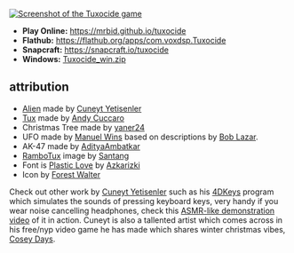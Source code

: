 [![Screenshot of the Tuxocide game](https://raw.githubusercontent.com/mrbid/Tuxocide/main/screenshot.png)](https://www.youtube.com/watch?v=ZBeDcu7AnJY)

* **Play Online:** https://mrbid.github.io/tuxocide
* **Flathub:** https://flathub.org/apps/com.voxdsp.Tuxocide
* **Snapcraft:** https://snapcraft.io/tuxocide
* **Windows:** [Tuxocide_win.zip](https://github.com/mrbid/Tuxocide/releases/download/windows/Tuxocide_win.zip)

## attribution
* [Alien](https://lospec.com/gallery/cyon4d/psychicer-alien-lowpolyworkshop-challenge-entry) made by [Cuneyt Yetisenler](https://pixeljoint.com/p/29255.htm?sec=icons&pg=1)
* [Tux](https://sketchfab.com/3d-models/tux-157de95fa4014050a969a8361a83d366) made by [Andy Cuccaro](https://andycuccaro.gumroad.com/)
* Christmas Tree made by [yaner24](https://downloadfree3d.com/3d-printing-models/art/little-christmas-tree/)
* UFO made by [Manuel Wins](https://downloadfree3d.com/3d-models/aircraft/spaceship/bob-lazar-ufo/) based on descriptions by [Bob Lazar](https://en.wikipedia.org/wiki/Bob_Lazar).
* AK-47 made by [AdityaAmbatkar](https://downloadfree3d.com/3d-models/weapons/rifle/ak-47-6/)
* [RamboTux](https://3.bp.blogspot.com/_OTIWl8p4ISc/SgxWz8Ixa5I/AAAAAAAABnM/hSxs5hdrya8/s1600-h/santang-rambo-tux.png) image by [Santang](https://web.archive.org/web/20151002050322/http://www.crystalxp.net/forum/en/profil-27983.htm)
* Font is [Plastic Love](https://www.fontspace.com/plastic-love-font-f49676) by [Azkarizki](https://www.fontspace.com/azkarizki)
* Icon by [Forest Walter](https://www.forrestwalter.com/)

Check out other work by [Cuneyt Yetisenler](https://cyon4d.itch.io/) such as his [4DKeys](https://cyon4d.itch.io/4dkeys) program which simulates the sounds of pressing keyboard keys, very handy if you wear noise cancelling headphones, check this [ASMR-like demonstration video](https://www.youtube.com/watch?v=DFzBsl4H-do) of it in action. Cuneyt is also a tallented artist which comes across in his free/nyp video game he has made which shares winter christmas vibes, [Cosey Days](https://cyon4d.itch.io/cozy-days).
